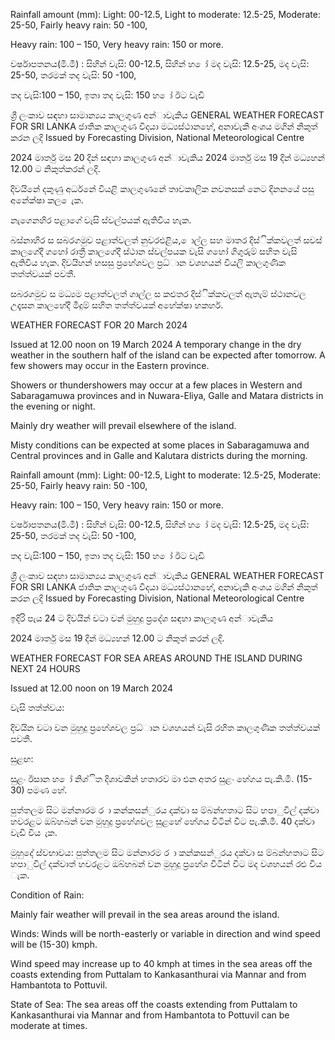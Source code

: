Rainfall amount (mm): Light: 00-12.5, Light to moderate: 12.5-25, Moderate: 25-50, Fairly heavy rain: 50 -100,

Heavy rain: 100 – 150, Very heavy rain: 150 or more.

වර්ෂාපතනය(මි.මී) : සිහින් වැසි: 00-12.5, සිහින් හ ෝ මද වැසි: 12.5-25, මද වැසි: 25-50, තරමක් තද වැසි: 50 -100,

තද වැසි:100 – 150, ඉතා තද වැසි: 150 හ ෝ ඊට වැඩි

ශ්‍රී ලංකාව සඳහා සාමාන්‍යය කාලගුණ අන්‍ාවැකිය GENERAL WEATHER FORECAST FOR SRI LANKA ජාතික කාලගුණ විදයා මධ්‍යස්ථානහේ, අනාවැකි අංශය මගින් නිකුත් කරන ලදි Issued by Forecasting Division, National Meteorological Centre

2024 මාර්තු මස 20 දින්‍ සඳහා කාලගුණ අන්‍ාවැකිය 2024 මාර්තු මස 19 දින්‍ මධ්‍යහන්‍ 12.00 ට නිකුත්කරන්‍ ලදි.

දිවයිනේ දකුණු අර්ධනේ වියළි කාලගුණනේ තාවකාලික නවනසක් නෙට දිනනයේ පසු අනේක්ෂා කල ෙැක.

නැගෙනහිර පළාගේ වැසි ස්වල්පයක් ඇතිවිය හැක.

බස්නාහිර ස සබරගමුව පළාත්වලත් නුවරඑළිය, ොල්ල සහ මාතර දිස්ික්කවලත් සවස් කාලගේදී ගහෝ රාත්‍රී කාලගේදී ස්ථාන ස්වල්පයක වැසි ගහෝ ගිගුරුම් සහිත වැසි ඇතිවිය හැක. දිවයිහන් හසසු ප්‍රහේශවල ප්‍රධ්‍ාන වශහයන් වියලි කාලගුණික තත්ත්වයක් පවතී.

සබරගමුව ස මධ්‍යම පළාත්වලත් ගාල්ල ස කළුතර දිස්ික්කවලත් ඇතැම් ස්ථානවල උදෑසන කාලහේදී මීදුම් සහිත තත්ත්වයක් අහේක්ෂා හකහර්.

WEATHER FORECAST FOR 20 March 2024

Issued at 12.00 noon on 19 March 2024 A temporary change in the dry weather in the southern half of the island can be expected after tomorrow. A few showers may occur in the Eastern province.

Showers or thundershowers may occur at a few places in Western and Sabaragamuwa provinces and in Nuwara-Eliya, Galle and Matara districts in the evening or night.

Mainly dry weather will prevail elsewhere of the island.

Misty conditions can be expected at some places in Sabaragamuwa and Central provinces and in Galle and Kalutara districts during the morning.

Rainfall amount (mm): Light: 00-12.5, Light to moderate: 12.5-25, Moderate: 25-50, Fairly heavy rain: 50 -100,

Heavy rain: 100 – 150, Very heavy rain: 150 or more.

වර්ෂාපතනය(මි.මී) : සිහින් වැසි: 00-12.5, සිහින් හ ෝ මද වැසි: 12.5-25, මද වැසි: 25-50, තරමක් තද වැසි: 50 -100,

තද වැසි:100 – 150, ඉතා තද වැසි: 150 හ ෝ ඊට වැඩි

ශ්‍රී ලංකාව සඳහා සාමාන්‍යය කාලගුණ අන්‍ාවැකිය GENERAL WEATHER FORECAST FOR SRI LANKA ජාතික කාලගුණ විදයා මධ්‍යස්ථානහේ, අනාවැකි අංශය මගින් නිකුත් කරන ලදි Issued by Forecasting Division, National Meteorological Centre

ඉදිරි පැය 24 ට දිවයින්‍ වටා වන්‍ මුහුදු ප්‍රදේශ සඳහා කාලගුණ අන්‍ාවැකිය

2024 මාර්තු මස 19 දින්‍ මධ්‍යහන්‍ 12.00 ට නිකුත් කරන්‍ ලදි.

WEATHER FORECAST FOR SEA AREAS AROUND THE ISLAND DURING NEXT 24 HOURS

Issued at 12.00 noon on 19 March 2024

වැසි තත්ත්වය:

දිවයින වටා වන මුහුදු ප්‍රහේශවල ප්‍රධ්‍ාන වශහයන් වැසි රහිත කාලගුණික තත්ත්වයක් පවතී.

සුළඟ:

සුළං ඊසාන හ ෝ නිශ්ිත දිශාවකින් හතාරව මා එන අතර සුළං හේගය පැ.කි.මී. (15-30) පමණ හේ.

පුත්තලම සිට මන්නාරම ර ා කන්කසන්ුරය දක්වා ස ම්බන්හතාට සිට හපාුවිල් දක්වා හවරළට ඔබ්හබන් වන මුහුදු ප්‍රහේශවල සුළහේ හේගය විටින් විට පැ.කි.මී. 40 දක්වා වැඩි විය ැක.

මුහුදේ ස්වභාවය: පුත්තලම සිට මන්නාරම ර ා කන්කසන්ුරය දක්වා ස ම්බන්හතාට සිට හපාුවිල් දක්වාත් හවරළට ඔබ්හබන් වන මුහුදු ප්‍රහේශ විටින් විට මද වශහයන් රළු විය ැක.

Condition of Rain:

Mainly fair weather will prevail in the sea areas around the island.

Winds: Winds will be north-easterly or variable in direction and wind speed will be (15-30) kmph.

Wind speed may increase up to 40 kmph at times in the sea areas off the coasts extending from Puttalam to Kankasanthurai via Mannar and from Hambantota to Pottuvil.

State of Sea: The sea areas off the coasts extending from Puttalam to Kankasanthurai via Mannar and from Hambantota to Pottuvil can be moderate at times.